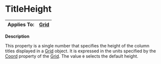 




<h1 class="heading"><span class="name">TitleHeight</span></h1>

| Applies To: | [Grid](../a-z/grid.md) |
| --- | ---  |


**Description**


This property is a single number that specifies the height of the column titles displayed in a [Grid](../a-z/grid.md) object. It is expressed in the units specified by the [Coord](../a-z/coord.md) property of the [Grid](../a-z/grid.md). The value `⍬` selects the default height.



